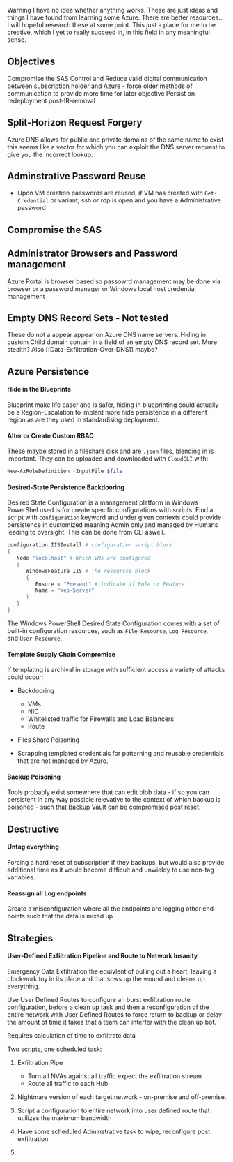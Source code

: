 
Warning I have no idea whether anything works. These are just ideas and things I have found from learning some Azure. There are better resources... I will hopeful research these at some point. This just a place for me to be creative, which I yet to really succeed in, in this field in any meaningful sense.  

## Objectives

Compromise the SAS
Control and Reduce valid digital communication between subscription holder and Azure - force older methods of communication to provide more time for later objective
Persist on-redeployment post-IR-removal

## Split-Horizon Request Forgery

Azure DNS allows for public and private domains of the same name to exist this seems like a vector for which you can exploit the DNS server request to give you the incorrect lookup.


## Adminstrative Password Reuse

- Upon VM creation passwords are reused, if VM has created with  `Get-Credential` or variant, ssh or rdp is open and you have a Administrative password 


## Compromise the SAS


## Administrator Browsers and Password management

Azure Portal is browser based so passowrd management may be done via browser or a password manager or Windows local host credential management  


## Empty DNS Record Sets - Not tested 

These do not a appear appear on Azure DNS name servers. Hiding in custom Child domain contain in a field of an empty DNS record set. More stealth? Also [[Data-Exfiltration-Over-DNS]]  maybe?

## Azure Persistence

#### Hide in the Blueprints

Blueprint make life easer and is safer, hiding in blueprinting could actually be a Region-Escalation to implant more hide persistence in a different region as are they used in standardising deployment.

#### Alter or Create Custom RBAC

These maybe stored in a fileshare disk and are `.json` files, blending in is important. They can be uploaded and downloaded with `CloudCLI`  with:
```powershell
New-AzRoleDefinition -InputFile $file
```

#### Desired-State Persistence Backdooring

Desired State Configuration is a management platform in Windows PowerShel used is for create specific configurations with scripts. Find a script with `configuration` keyword and under given contexts could provide persistence in customized meaning Admin only and managed by Humans leading to oversight. This can be done from CLI aswell..
```powershell
configuration IISInstall # configuration script block
{
   Node "localhost" # Which VMs are configured
   { 
      WindowsFeature IIS # The resourcce block  
      {
         Ensure = "Present" # indicate if Role or Feature
         Name = "Web-Server" 
      }
   }
}
```
The Windows PowerShell Desired State Configuration comes with a set of built-in configuration resources, such as `File Resource`, `Log Resource`, and `User Resource`.

#### Template Supply Chain Compromise

If templating is archival in storage with sufficient access a variety of attacks could occur: 
- Backdooring
	- VMs
	- NIC 
	- Whitelisted traffic for Firewalls and Load Balancers
	- Route
- Files Share Poisoning

- Scrapping templated credentials for patterning and reusable credentials that are not managed by Azure. 

#### Backup Poisoning

Tools probably exist somewhere that can edit blob data - if so you can persistent in any way possible relevative to the context of which backup is poisoned - such that Backup Vault can be compromised post reset. 



## Destructive

#### Untag everything 

Forcing a hard reset of subscription if they backups, but would also provide additional time as it would become difficult and unwieldy to use non-tag variables.

#### Reassign all Log endpoints

Create a misconfiguration where all the endpoints are logging other end points such that the data is mixed up


## Strategies

#### User-Defined Exfiltration Pipeline and Route to Network Insanity 

Emergency Data Exfiltration the equivlent of pulling out a heart, leaving a clockwork toy in its place and that sows up the wound and cleans up everything.

Use User Defined Routes to configure an burst exfiltration route configuration, before a clean up task and then a reconfiguration of the entire network with User Defined Routes to force return to backup or delay the amount of time it takes that a team can interfer with the clean up bot.  

Requires calculation of time to exfiltrate data

Two scripts, one scheduled task:
1. Exfiltration Pipe
	- Turn all NVAs against all traffic expect the exfiltration stream
	- Route all traffic to each Hub
2. Nightmare version of each target network - on-premise and off-premise.

3. Script a configuration to entire network into user defined route that utiilizes the maximum bandwidth
4. Have some scheduled Adminstrative task to wipe, reconfigure post exfiltration
5. 


